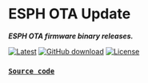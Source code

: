 # ESPH OTA Update
***ESPH OTA firmware binary releases.***

[![Latest](https://img.shields.io/github/v/tag/wwns/esph_ota?style=for-the-badge&logo=appveyor&color=red&label=last+release)](https://github.com/wwns/esph_ota/releases/download/1.0.2/esphboot.bin)
[![GitHub download](https://img.shields.io/github/downloads/wwns/esph/total.svg?style=for-the-badge&logo=appveyor)](https://github.com/wwns/esph/releases/latest)
[![License](https://img.shields.io/github/license/wwns/esph-devices.svg?style=for-the-badge&logo=appveyor)](https://github.com/wwns/esph-devices/blob/master/LICENSE)

### [`Source code`](https://github.com/wwns/esph-devices/tree/master/devices/ESPH_LCM)

